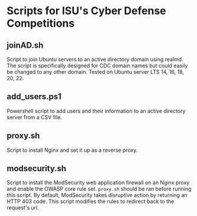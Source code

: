 # Scripts for ISU's Cyber Defense Competitions

## joinAD.sh
Script to join Ubuntu servers to an active directory domain using realmd.
The script is specifically designed for CDC domain names but could easily
be changed to any other domain. Tested on Ubuntu server LTS 14, 16,
18, 20, 22.

## add_users.ps1
Powershell script to add users and their information to an active directory
server from a CSV file.

## proxy.sh
Script to install Nginx and set it up as a reverse proxy.

## modsecurity.sh
Script to install the ModSecurity web application firewall on an Nginx proxy and
enable the OWASP core rule set. `proxy.sh` should be ran before running this script. 
By default, ModSecurity takes disruptive action by returning an HTTP 403 code.
This script modifies the rules to redirect back to the request's url.